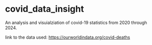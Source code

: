 # covid_data_insight
An analysis and visuialziation of covid-19 statistics from 2020 through 2024.

link to the data used: 
https://ourworldindata.org/covid-deaths
